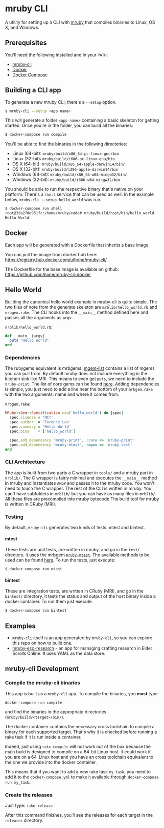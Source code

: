 # mruby CLI
A utility for setting up a CLI with [mruby](https://www.mruby.org) that compiles binaries to Linux, OS X, and Windows.

## Prerequisites
You'll need the following installed and in your `PATH`:

* [mruby-cli](https://github.com/hone/mruby-cli/releases)
* [Docker](https://docs.docker.com/installation/)
* [Docker Compose](https://docs.docker.com/compose/install/)

## Building a CLI app
To generate a new mruby CLI, there's a `--setup` option.

```sh
$ mruby-cli --setup <app name>
```

This will generate a folder `<app name>` containing a basic skeleton for getting started. Once you're in the folder, you can build all the binaries:

```sh
$ docker-compose run compile
```

You'll be able to find the binaries in the following directories:

* Linux (64-bit): `mruby/build/x86_64-pc-linux-gnu/bin`
* Linux (32-bit): `mruby/build/i686-pc-linux-gnu/bin`
* OS X (64-bit): `mruby/build/x86_64-apple-darwin14/bin/`
* OS X (32-bit): `mruby/build/i386-apple-darwin14/bin`
* Windows (64-bit): `mruby/build/x86_64-w64-mingw32/bin/`
* Windows (32-bit): `mruby/build/i686-w64-mingw32/bin`

You should be able to run the respective binary that's native on your platform. There's a `shell` service that can be used as well. In the example below, `mruby-cli --setup hello_world` was run.

```sh
$ docker-compose run shell
root@3da278e931fc:/home/mruby/code# mruby/build/host/bin/hello_world
Hello World
```

## Docker

Each app will be generated with a Dockerfile that inherits a base image.

You can pull the image from docker hub here:
https://registry.hub.docker.com/u/hone/mruby-cli/

The Dockerfile for the base image is available on github:
https://github.com/hone/mruby-cli-docker

## Hello World

Building the canonical hello world example in mruby-cli is quite simple. The two files of note from the generate skeleton are `mrblib/hello_world.rb` and `mrbgem.rake`. The CLI hooks into the `__main__` method defined here and passes all the arguments as `argv`.

`mrblib/hello_world.rb`:
```ruby
def __main__(argv)
  puts "Hello World"
end
```

### Dependencies
The rubygems equivalent is mrbgems. [mgem-list](https://github.com/mruby/mgem-list) contains a list of mgems you can pull from. By default mruby does not include everything in the kitchen sink like MRI. This means to even get `puts`, we need to include the `mruby-print`. The list of core gems can be found [here](https://github.com/mruby/mruby/tree/master/mrbgems). Adding dependencies is simple, you just need to add a line near the bottom of your `mrbgem.rake` with the two arguments: name and where it comes from.

`mrbgem.rake`:
```ruby
MRuby::Gem::Specification.new('hello_world') do |spec|
  spec.license = 'MIT'
  spec.author  = 'Terence Lee'
  spec.summary = 'Hello World'
  spec.bins    = ['hello_world']

  spec.add_dependency 'mruby-print', :core => 'mruby-print'
  spec.add_dependency 'mruby-mtest', :mgem => 'mruby-test'
end
```
### CLI Architecture
The app is built from two parts a C wrapper in `tools/` and a mruby part in `mrblib/`. The C wrapper is fairly minimal and executes the `__main__` method in mruby and instantiates `ARGV` and passes it to the mruby code. You won't need to touch the C wrapper. The rest of the CLI is written in mruby. You can't have subfolders in `mrblib/` but you can have as many files in `mrblib/`. All these files are precompiled into mruby bytecode The build tool for mruby is written in CRuby (MRI).

### Testing
By default, `mruby-cli` generates two kinds of tests: mtest and bintest.

#### mtest
These tests are unit tests, are written in mruby, and go in the `test/` directory. It uses the mrbgem [`mruby-mtest`](https://github.com/iij/mruby-mtest). The available methods to be used can be found [here](https://github.com/mruby/mruby/blob/master/test/assert.rb). To run the tests, just execute:

```sh
$ docker-compose run mtest
```

#### bintest
These are integration tests, are written in CRuby (MRI), and go in the `bintest/` directory. It tests the status and output of the host binary inside a docker container. To run them just execute:

```sh
$ docker-compose run bintest
```

## Examples
* `mruby-cli` itself is an app generated by `mruby-cli`, so you can explore this repo on how to build one.
* [mruby-eso-research](https://github.com/hone/mruby-eso-research) - an app for managing crafting research in Elder Scrolls Online. It uses YAML as the data store.

## mruby-cli Development

### Compile the mruby-cli binaries

This app is built as a `mruby-cli` app. To compile the binaries, you **must** type

```
docker-compose run compile
```

and find the binaries in the appropriate directories (`mruby/build/<target>/bin/`).

The docker container contains the necessary cross toolchain to compile a binary for each supported target. That's why it is checked before running a rake task if it is run inside a container.

Indeed, just using `rake compile` will not work out of the box because the main build is designed to compile on a 64-bit Linux host. It could work if you are on a 64-Linux host and you have an cross toolchain equivalent to the one we provide into the docker container.

This means that if you want to add a new rake task `my_task`, you need to add it to the `docker-compose.yml` to make it available through `docker-compose run my_task`.

### Create the releases

Just type: `rake release`

After this command finishes, you'll see the releases for each target in the `releases` directory.
